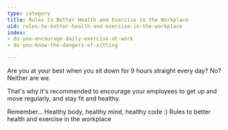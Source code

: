 ```yaml
---
type: category
title: Rules to Better Health and Exercise in the Workplace
uid: rules-to-better-health-and-exercise-in-the-workplace
index:
- do-you-encourage-daily-exercise-at-work
- do-you-know-the-dangers-of-sitting

---
```


Are you at your best when you sit down for 9 hours straight every day? No? Neither are we.

That's why it's recommended to encourage your employees to get up and move regularly, and stay fit and healthy.

Remember... Healthy body, healthy mind, healthy code :)​​
 Rules to better health and exercise in the workplace 

